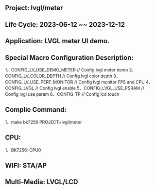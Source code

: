 ## Project: lvgl/meter

## Life Cycle: 2023-06-12 ~~ 2023-12-12

## Application: LVGL meter UI demo.

## Special Macro Configuration Description:
1、CONFIG_LV_USE_DEMO_METER 	  // Config lvgl meter demo
2、CONFIG_LV_COLOR_DEPTH          // Config lvgl color depth
3、CONFIG_LV_USE_PERF_MONITOR     // Config lvgl monitor FPS and CPU
4、CONFIG_LVGL                    // Config lvgl enable
5、CONFIG_LVGL_USE_PSRAM          // Config lvgl use psram
6、CONFIG_TP                      // Config lcd touch

## Complie Command:
1、make bk7256 PROJECT=lvgl/meter

## CPU:
1、BK7256: CPU0

## WIFI: STA/AP

## Multi-Media: LVGL/LCD

